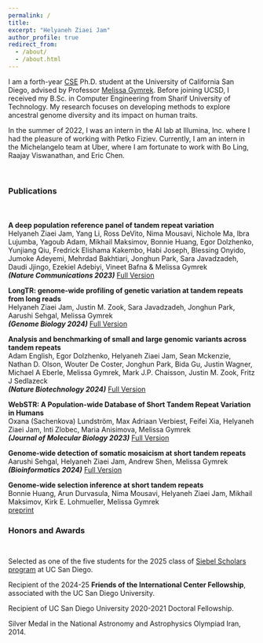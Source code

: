 ```yaml
---
permalink: /
title: 
excerpt: "Helyaneh Ziaei Jam"
author_profile: true
redirect_from: 
  - /about/
  - /about.html
---
```


I am a forth-year [CSE](https://cse.ucsd.edu/) Ph.D. student at the University of California San Diego, advised by Professor [Melissa Gymrek](https://gymreklab.com/people.html). Before joining UCSD, I received my B.Sc. in Computer Engineering from Sharif University of Technology. My research focuses on developing methods to explore ancestral genome diversity and its impact on human traits. 

In the summer of 2022, I was an intern in the AI lab at Illumina, Inc. where I had the pleasure of working with Petko Fiziev. Currently, I am an intern in the Michelangelo team at Uber, where I am fortunate to work with Bo Ling, Raajay Viswanathan, and Eric Chen.

<br>

### Publications

<div style="line-height:150%;">
    <br>
</div>

**A deep population reference panel of tandem repeat variation** \
Helyaneh Ziaei Jam, Yang Li, Ross DeVito, Nima Mousavi, Nichole Ma, Ibra Lujumba, Yagoub Adam, Mikhail Maksimov, Bonnie Huang, Egor Dolzhenko, Yunjiang Qiu, Fredrick Elishama Kakembo, Habi Joseph, Blessing Onyido, Jumoke Adeyemi, Mehrdad Bakhtiari, Jonghun Park, Sara Javadzadeh, Daudi Jjingo, Ezekiel Adebiyi, Vineet Bafna & Melissa Gymrek \
  ***(Nature Communications 2023)*** [Full Version](https://www.nature.com/articles/s41467-023-42278-3)

**LongTR: genome-wide profiling of genetic variation at tandem repeats from long reads** \
Helyaneh Ziaei Jam, Justin M. Zook, Sara Javadzadeh, Jonghun Park, Aarushi Sehgal, Melissa Gymrek \
 ***(Genome Biology 2024)*** [Full Version](https://genomebiology.biomedcentral.com/articles/10.1186/s13059-024-03319-2)

**Analysis and benchmarking of small and large genomic variants across tandem repeats** \
Adam English, Egor Dolzhenko, Helyaneh Ziaei Jam, Sean Mckenzie, Nathan D. Olson, Wouter De Coster, Jonghun Park, Bida Gu, Justin Wagner, Michael A Eberle, Melissa Gymrek, Mark J.P. Chaisson, Justin M. Zook, Fritz J Sedlazeck \
 ***(Nature Biotechnology 2024)*** [Full Version](https://www.nature.com/articles/s41587-024-02225-z)

**WebSTR: A Population-wide Database of Short Tandem Repeat Variation in Humans** \
Oxana (Sachenkova) Lundström, Max Adriaan Verbiest, Feifei Xia, Helyaneh Ziaei Jam, Inti Zlobec, Maria Anisimova, Melissa Gymrek \
  ***(Journal of Molecular Biology 2023)*** [Full Version](https://www.sciencedirect.com/science/article/pii/S0022283623003716?via%3Dihub)
  
**Genome-wide detection of somatic mosaicism at short tandem repeats** \
Aarushi Sehgal, Helyaneh Ziaei Jam, Andrew Shen, Melissa Gymrek \
 ***(Bioinformatics 2024)*** [Full Version](https://academic.oup.com/bioinformatics/article/40/8/btae485/7723996)

**Genome-wide selection inference at short tandem repeats** \
Bonnie Huang, Arun Durvasula, Nima Mousavi, Helyaneh Ziaei Jam, Mikhail Maksimov, Kirk E. Lohmueller, Melissa Gymrek \
[preprint](https://www.biorxiv.org/content/10.1101/2022.05.12.491726v1)




### Honors and Awards

<div style="line-height:100%;">
    <br>
</div>

Selected as one of the five students for the 2025 class of [Siebel Scholars program](https://www.siebelscholars.com/) at UC San Diego. 

Recipient of the 2024-25 **Friends of the International Center Fellowship**, associated with the UC San Diego University.

Recipient of UC San Diego University 2020-2021 Doctoral Fellowship.

Silver Medal in the National Astronomy and Astrophysics Olympiad Iran, 2014.

 <br>



